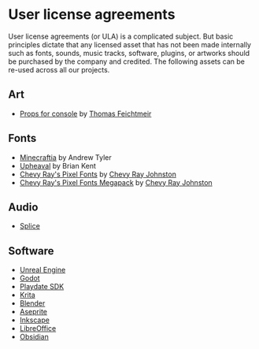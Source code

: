 # User license agreements

User license agreements (or ULA) is a complicated subject. But basic principles dictate that any licensed asset that has not been made internally such as fonts, sounds, music tracks, software, plugins, or artworks should be purchased by the company and credited. The following assets can be re-used across all our projects.

## Art

- [Props for console](https://docs.google.com/document/d/1tNBRxfKhTqwgsrTTRD-nMbe6zew1c-u7yMaOj6vOKrI/edit) by [Thomas Feichtmeir](https://itch.io/profile/cyangmou)

## Fonts

- [Minecraftia](https://docs.google.com/document/d/e/2PACX-1vRZasbum7bxVI7iCptrs99OgFTM5iOtGCC4gGjlC-2g4F9Q4uRv_O8ktPBsmibUFs-Bbi2wAZo1Lyaa/pub) by Andrew Tyler
- [Upheaval](https://blogfonts.com/upheaval-pro.font) by Brian Kent
- [Chevy Ray's Pixel Fonts](http://pixel-fonts.com/) by [Chevy Ray Johnston](mailto:happytrash@gmail.com)
- [Chevy Ray's Pixel Fonts Megapack](https://raw.githubusercontent.com/ChevyRay/pixel_font_megapack_license/main/LICENSE.txt) by [Chevy Ray Johnston](mailto:happytrash@gmail.com)

## Audio

- [Splice](https://splice.com/terms)

## Software

- [Unreal Engine](https://www.unrealengine.com/en-US/eula/unreal)
- [Godot](https://godotengine.org/license/)
- [Playdate SDK](https://play.date/dev/sdk-license/)
- [Krita](https://krita.org/en/license/)
- [Blender](https://www.blender.org/about/license/)
- [Aseprite](https://www.aseprite.org/faq/#licensing-&-commercial)
- [Inkscape](https://inkscape.org/about/license/)
- [LibreOffice](https://www.libreoffice.org/about-us/legal/)
- [Obsidian](https://obsidian.md/license)
